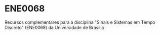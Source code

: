 # ENE0068
Recursos complementares para a disciplina "Sinais e Sistemas em Tempo Discreto" (ENE0068) da Universidade de Brasília
